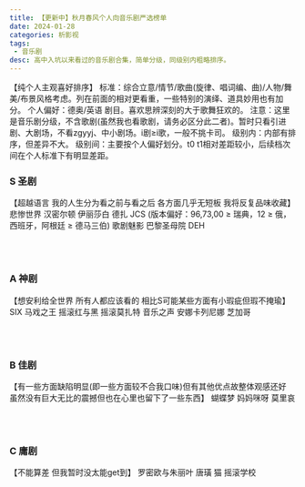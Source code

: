 ```yaml
---
title: 【更新中】秋月春风个人向音乐剧严选榜单
date: 2024-01-28
categories: 析影视
tags:
 - 音乐剧
desc: 高中入坑以来看过的音乐剧合集，简单分级，同级别内粗略排序。
---
```


【纯个人主观喜好排序】
标准：综合立意/情节/歌曲(旋律、唱词编、曲)/人物/舞美/布景风格考虑。列在前面的相对更看重，一些特别的演绎、道具妙用也有加分。
个人偏好：德奥/英语 剧目。喜欢思辨深刻的大于歌舞狂欢的。
注意：这里是音乐剧分级，不含歌剧(虽然我也看歌剧，请务必区分此二者)。暂时只看引进剧、大剧场，不看zgyyj、中小剧场。i剧≥i歌，一般不挑卡司。
级别内：内部有排序，但差异不大。
级别间：主要按个人偏好划分。t0 t1相对差距较小，后续档次间在个人标准下有明显差距。

### S 圣剧
【超越语言 我的人生分为看之前与看之后 各方面几乎无短板 我将反复品味收藏】
悲惨世界
汉密尔顿
伊丽莎白
德扎
JCS (版本偏好：96,73,00 ≥ 瑞典，12 ≥ 俄，西班牙，阿根廷 ≥ 德马三伯)
歌剧魅影
巴黎圣母院
DEH

<br><br>


### A 神剧
【想安利给全世界 所有人都应该看的 相比S可能某些方面有小瑕疵但瑕不掩瑜】
SIX
马戏之王
摇滚红与黑
摇滚莫扎特
音乐之声
安娜卡列尼娜
芝加哥

<br><br>

### B 佳剧
【有一些方面缺陷明显(即一些方面较不合我口味)但有其他优点故整体观感还好 虽然没有巨大无比的震撼但也在心里也留下了一些东西】
蝴蝶梦
妈妈咪呀
莫里哀

<br><br>

### C 庸剧
【不能算差 但我暂时没太能get到】
罗密欧与朱丽叶
唐璜
猫
摇滚学校

<br><br>